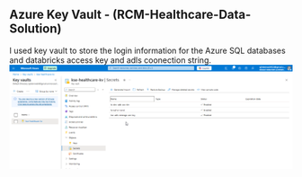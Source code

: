 ## Azure Key Vault - (RCM-Healthcare-Data-Solution)
I used key vault to store the login information for the Azure SQL databases and databricks access key and adls coonection string.
![Architecture Diagram](screenshots/key-vault/key-vault.png)
